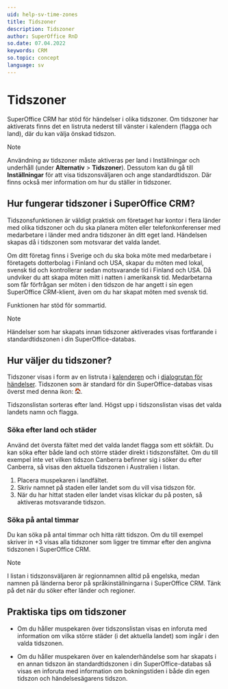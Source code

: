 ```yaml
---
uid: help-sv-time-zones
title: Tidszoner
description: Tidszoner
author: SuperOffice RnD
so.date: 07.04.2022
keywords: CRM
so.topic: concept
language: sv
---
```


# Tidszoner

SuperOffice CRM har stöd för händelser i olika tidszoner. Om tidszoner har aktiverats finns det en listruta nederst till vänster i kalendern (flagga och land), där du kan välja önskad tidszon.

> [!NOTE]
> Användning av tidszoner måste aktiveras per land i Inställningar och underhåll (under **Alternativ** > **Tidszoner**). Dessutom kan du gå till **Inställningar** för att visa tidszonsväljaren och ange standardtidszon. Där finns också mer information om hur du ställer in tidszoner.

## Hur fungerar tidszoner i SuperOffice CRM?

Tidszonsfunktionen är väldigt praktisk om företaget har kontor i flera länder med olika tidszoner och du ska planera möten eller telefonkonferenser med medarbetare i länder med andra tidszoner än ditt eget land. Händelsen skapas då i tidszonen som motsvarar det valda landet.

Om ditt företag finns i Sverige och du ska boka möte med medarbetare i företagets dotterbolag i Finland och USA, skapar du möten med lokal, svensk tid och kontrollerar sedan motsvarande tid i Finland och USA. Då undviker du att skapa möten mitt i natten i amerikansk tid. Medarbetarna som får förfrågan ser möten i den tidszon de har angett i sin egen SuperOffice CRM-klient, även om du har skapat möten med svensk tid.

Funktionen har stöd för sommartid.

> [!NOTE]
> Händelser som har skapats innan tidszoner aktiverades visas fortfarande i standardtidszonen i din SuperOffice-databas.

## Hur väljer du tidszoner?

Tidszoner visas i form av en listruta i [kalenderen][1] och i [dialogrutan för händelser][3]. Tidszonen som är standard för din SuperOffice-databas visas överst med denna ikon: ![ikon][img1].

Tidszonslistan sorteras efter land. Högst upp i tidszonslistan visas det valda landets namn och flagga.

### Söka efter land och städer

Använd det översta fältet med det valda landet flagga som ett sökfält. Du kan söka efter både land och större städer direkt i tidszonsfältet. Om du till exempel inte vet vilken tidszon Canberra befinner sig i söker du efter Canberra, så visas den aktuella tidszonen i Australien i listan.

1. Placera muspekaren i landfältet.
2. Skriv namnet på staden eller landet som du vill visa tidszon för.
3. När du har hittat staden eller landet visas klickar du på posten, så aktiveras motsvarande tidszon.

### Söka på antal timmar

Du kan söka på antal timmar och hitta rätt tidszon. Om du till exempel skriver in +3 visas alla tidszoner som ligger tre timmar efter den angivna tidszonen i SuperOffice CRM.

> [!NOTE]
> I listan i tidszonsväljaren är regionnamnen alltid på engelska, medan namnen på länderna beror på språkinställningarna i SuperOffice CRM. Tänk på det när du söker efter länder och regioner.

## Praktiska tips om tidszoner

* Om du håller muspekaren över tidszonslistan visas en inforuta med information om vilka större städer (i det aktuella landet) som ingår i den valda tidszonen.

* Om du håller muspekaren över en kalenderhändelse som har skapats i en annan tidszon än standardtidszonen i din SuperOffice-databas så visas en inforuta med information om bokningstiden i både din egen tidszon och händelsesägarens tidszon.

<!-- Referenced links -->
[1]: ../../diary/learn/index.md
[3]: ../../diary/learn/screen/dialog-for-followups.md

<!-- Referenced images -->
[img1]: ../../../media/icons/time-zone-local.png
